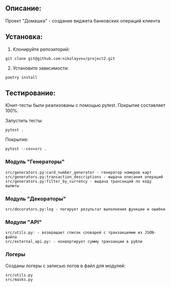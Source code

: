 ## Описание:

Проект "Домашка" - создание виджета банковских операций клиента

## Установка:

1. Клонируйте репозиторий:
```
git clone git@github.com:nikolayvov/project2.git
```

2. Установите зависимости:
```
poetry install
```

## Тестирование:

Юнит-тесты были реализованы с помощью pytest. Покрытие составляет 100%.

Запустить тесты:

```
pytest .
```

Покрытие:

```
pytest --cov=src .
```
### Модуль "Генераторы"

```
src/generators.py:card_number_generator - генератор номеров карт
src/generators.py:transaction_descriptions - выдача описания операций
src/generators.py:filter_by_currency - выдача трансакций по коду вылюты
```

### Модуль "Декораторы"

```
src/decorators.py:log - логирует результат выполнения функции и ошибки

```

### Модули "API"

```
src/utils.py: - возвращает список словарей с транзакциями из JSON-файла
src/external_api.py: - конвертирует сумму транзакции в рубли

```

### Логеры

Созданы логеры с записью логов в файл для модулей:

```
src/utils.py
src/masks.py

```